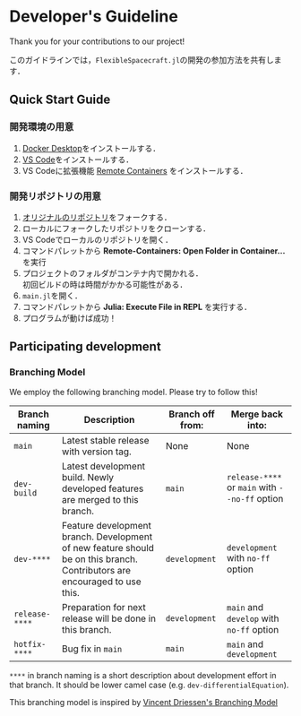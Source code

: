 # Developer's Guideline

Thank you for your contributions to our project!

このガイドラインでは，`FlexibleSpacecraft.jl`の開発の参加方法を共有します．

## Quick Start Guide

### 開発環境の用意

1. [Docker Desktop](https://www.docker.com/products/docker-desktop)をインストールする．
2. [VS Code](https://code.visualstudio.com/)をインストールする．
3. VS Codeに拡張機能 [Remote Containers](https://marketplace.visualstudio.com/items?itemName=ms-vscode-remote.remote-containers) をインストールする．

### 開発リポジトリの用意

1. [オリジナルのリポジトリ](https://github.com/Mizu49/FlexibleSpacecraft.jl)をフォークする．
2. ローカルにフォークしたリポジトリをクローンする．
3. VS Codeでローカルのリポジトリを開く．
4. コマンドパレットから **Remote-Containers: Open Folder in Container...** を実行
5. プロジェクトのフォルダがコンテナ内で開かれる．  
   初回ビルドの時は時間がかかる可能性がある．
6. `main.jl`を開く．
7. コマンドパレットから **Julia: Execute File in REPL** を実行する．
8. プログラムが動けば成功！

## Participating development
### Branching Model

We employ the following branching model. Please try to follow this!

| Branch naming  | Description                                                                                                               | Branch off from: | Merge back into:                               | 
| -------------- | ------------------------------------------------------------------------------------------------------------------------- | ---------------- | ---------------------------------------------- | 
| `main`         | Latest stable release with version tag.                                                                                   | None             | None                                           | 
| `dev-build`    | Latest development build. Newly developed features are merged to this branch.                                             | `main`           | `release-****` or `main` with `--no-ff` option | 
| `dev-****`     | Feature development branch. Development of new feature should be on this branch. Contributors are encouraged to use this. | `development`    | `development` with `no-ff` option              | 
| `release-****` | Preparation for next release will be done in this branch.                                                                 | `development`    | `main` and `develop` with `no-ff` option       | 
| `hotfix-****`  | Bug fix in `main`                                                                                                         | `main`           | `main` and `development`                       |  | 

`****` in branch naming is a short description about development effort in that branch. It should be lower camel case (e.g. `dev-differentialEquation`).

This branching model is inspired by [Vincent Driessen's Branching Model](https://nvie.com/posts/a-successful-git-branching-model/)
